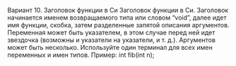 Вариант 10. Заголовок функции в Си
Заголовок функции в Си. Заголовок начинается именем возвращаемого типа или словом “void”, далее идет имя функции, скобка, затем разделенные запятой описания аргументов. Переменная может быть указателем, в этом случае перед ней идет звездочка (возможны и указатели
на указатели, и т. д.). Аргументов может быть несколько.
Используйте один терминал для всех имен переменных и имен типов.
Пример: int fib(int n);
